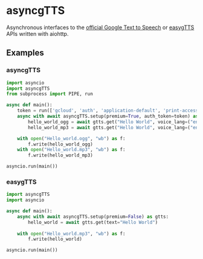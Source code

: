 # asyncgTTS

Asynchronous interfaces to the [official Google Text to Speech](https://cloud.google.com/text-to-speech) or [easygTTS](https://github.com/Gnome-py/easy-gtts-api) APIs written with aiohttp.  

## Examples

### asyncgTTS
```python
import asyncio
import asyncgTTS
from subprocess import PIPE, run

async def main():
    token = run(['gcloud', 'auth', 'application-default', 'print-access-token'], stdout=PIPE).stdout.decode().replace("\n", "")
    async with await asyncgTTS.setup(premium=True, auth_token=token) as gtts:
        hello_world_ogg = await gtts.get("Hello World", voice_lang=("en-US-Standard-B", "en-us"))
        hello_world_mp3 = await gtts.get("Hello World", voice_lang=("en-US-Standard-A", "en-us"), ret_type="MP3")

    with open("Hello_world.ogg", "wb") as f:
        f.write(hello_world_ogg)
    with open("Hello_world.mp3", "wb") as f:
        f.write(hello_world_mp3)

asyncio.run(main())
```

### easygTTS
```python
import asyncgTTS
import asyncio

async def main():
    async with await asyncgTTS.setup(premium=False) as gtts:
        hello_world = await gtts.get(text="Hello World")
    
    with open("Hello_world.mp3", "wb") as f:
        f.write(hello_world)

asyncio.run(main())
```